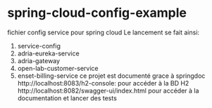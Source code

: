 # spring-cloud-config-example
fichier config service pour spring cloud
Le lancement se fait ainsi:
1. service-config
2. adria-eureka-service
3. adria-gateway
4. open-lab-customer-service
5. enset-billing-service
ce projet est documenté grace à springdoc
http://localhost:8083/h2-console: pour accéder à la BD H2
http://localhost:8082/swagger-ui/index.html pour accéder à la documentation et lancer des tests
